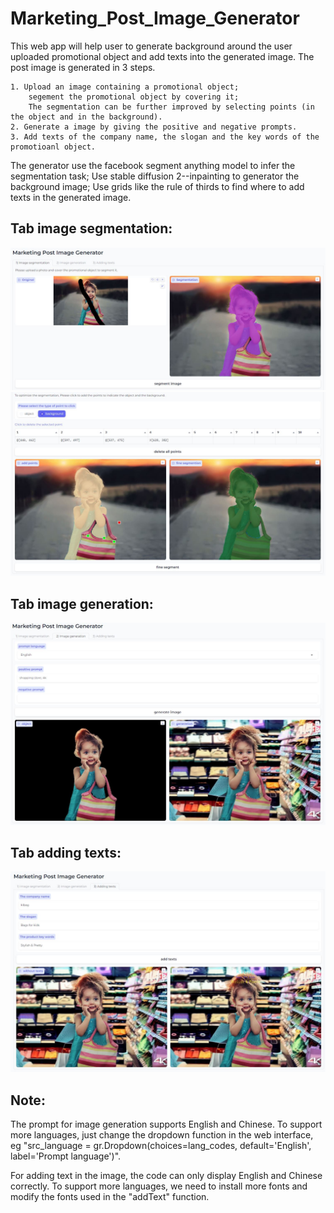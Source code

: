 # Marketing_Post_Image_Generator
This web app will help user to generate background around the user uploaded promotional object and add texts into the generated image.
The post image is generated in 3 steps.

    1. Upload an image containing a promotional object;
        segement the promotional object by covering it;
        The segmentation can be further improved by selecting points (in the object and in the background).
    2. Generate a image by giving the positive and negative prompts.
    3. Add texts of the company name, the slogan and the key words of the promotioanl object.

The generator use the facebook segment anything model to infer the segmentation task; Use stable diffusion 2--inpainting to generator the background image; Use grids like the rule of thirds to find where to add texts in the generated image.

## Tab image segmentation:
![Tab1.1](Tab1_1.JPG)
![Tab1.2](Tab1_2.JPG)

## Tab image generation:
![Tab1.1](Tab2.JPG)

## Tab adding texts:
![Tab1.1](Tab3.JPG)

## Note: 

  The prompt for image generation supports English and Chinese. To support more languages, just change the dropdown function in the web interface, eg "src_language = gr.Dropdown(choices=lang_codes, default='English', label='Prompt language')".
  
  For adding text in the image, the code can only display English and Chinese correctly. To support more languages, we need to install more fonts and modify the fonts used in the "addText" function.
